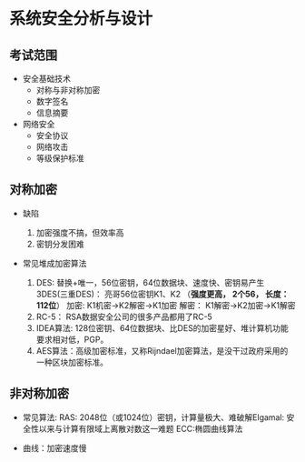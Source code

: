 # 系统安全分析与设计

## 考试范围

* 安全基础技术
  * 对称与非对称加密
  * 数字签名
  * 信息摘要
* 网络安全
  * 安全协议
  * 网络攻击
  * 等级保护标准

## 对称加密
* 缺陷
  1. 加密强度不搞，但效率高
  2. 密钥分发困难
  
* 常见堆成加密算法
  1. DES: 替换+唯一，56位密钥，64位数据块、速度快、密钥易产生
    3DES(三重DES)： 亮哥56位密钥K1、K2 （**强度更高， 2个56， 长度：112位**）
        加密: K1机密->K2解密->K1加密
          解密： K1解密->K2加密->K1解密
  2. RC-5： RSA数据安全公司的很多产品都用了RC-5
  3. IDEA算法: 128位密钥、64位数据块、比DES的加密星好、堆计算机功能要求相对低，PGP。
  4. AES算法：高级加密标准，又称Rijndael加密算法，是没干过政府采用的一种区块加密标准。
  
## 非对称加密

* 常见算法: RAS: 2048位（或1024位）密钥，计算量极大、难破解Elgamal: 安全性以来与计算有限域上离散对数这一难题
ECC:椭圆曲线算法

* 曲线：加密速度慢